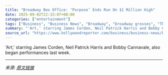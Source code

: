 ```yaml
---
title: "Broadway Box Office: ‘Purpose’ Ends Run On $1 Million High"
date: 2025-09-02T22:33:07+08:00
categories: ["entertainment"]
tags: ["Business", "Business News", "Broadway", "broadway grosses", "Theater"]
summary: "'Art,' starring James Corden, Neil Patrick Harris and Bobby Cannavale, also began performances last week."
source_url: "https://www.hollywoodreporter.com/business/business-news/broadway-box-office-purpose-1236359566/"
---
```


'Art,' starring James Corden, Neil Patrick Harris and Bobby Cannavale, also began performances last week.

---

*来源: [原文链接](https://www.hollywoodreporter.com/business/business-news/broadway-box-office-purpose-1236359566/)*
